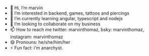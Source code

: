 - 👋 Hi, I’m marvin
- 👀 I’m interested in backend, games, tattoos and piercings
- 🌱 I’m currently learning angular, typescript and nodejs
- 💞️ I’m looking to collaborate on my business
- 📫 How to reach me twitter: marvinthomaz, bsky: marvinthomaz, instagram: marvinthomaz
- 😄 Pronouns: he/she/him/her
- ⚡ Fun fact: i'm anarchyst.

<!---
marvinho-tn/marvinho-tn is a ✨ special ✨ repository because its `README.md` (this file) appears on your GitHub profile.
You can click the Preview link to take a look at your changes.
--->
